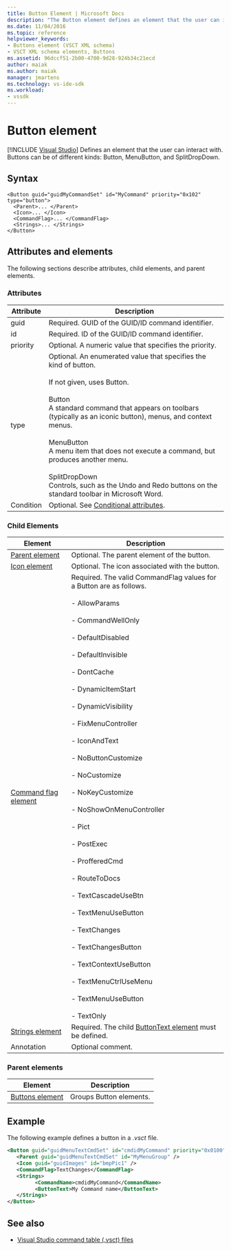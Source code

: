 ```yaml
---
title: Button Element | Microsoft Docs
description: "The Button element defines an element that the user can interact with. Buttons can be different kinds: Button, MenuButton, and SplitDropDown."
ms.date: 11/04/2016
ms.topic: reference
helpviewer_keywords:
- Buttons element (VSCT XML schema)
- VSCT XML schema elements, Buttons
ms.assetid: 96dccf51-2b00-4700-9d28-924b34c21ecd
author: maiak
ms.author: maiak
manager: jmartens
ms.technology: vs-ide-sdk
ms.workload:
- vssdk
---
```

# Button element

 [!INCLUDE [Visual Studio](~/includes/applies-to-version/vs-windows-only.md)]
Defines an element that the user can interact with. Buttons can be of different kinds: Button, MenuButton, and SplitDropDown.

## Syntax

```
<Button guid="guidMyCommandSet" id="MyCommand" priority="0x102" type="button">
  <Parent>... </Parent>
  <Icon>... </Icon>
  <CommandFlag>... </CommandFlag>
  <Strings>... </Strings>
</Button>
```

## Attributes and elements
 The following sections describe attributes, child elements, and parent elements.

### Attributes

|Attribute|Description|
|---------------|-----------------|
|guid|Required. GUID of the GUID/ID command identifier.|
|id|Required. ID of the GUID/ID command identifier.|
|priority|Optional. A numeric value that specifies the priority.|
|type|Optional. An enumerated value that specifies the kind of button.<br /><br /> If not given, uses Button.<br /><br /> Button<br /> A standard command that appears on toolbars (typically as an iconic button), menus, and context menus.<br /><br /> MenuButton<br /> A menu item that does not execute a command, but produces another menu.<br /><br /> SplitDropDown<br /> Controls, such as the Undo and Redo buttons on the standard toolbar in Microsoft Word.|
|Condition|Optional. See [Conditional attributes](../extensibility/vsct-xml-schema-conditional-attributes.md).|

### Child Elements

|Element|Description|
|-------------|-----------------|
|[Parent element](../extensibility/parent-element.md)|Optional. The parent element of the button.|
|[Icon element](../extensibility/icon-element.md)|Optional. The icon associated with the button.|
|[Command flag element](../extensibility/command-flag-element.md)|Required. The valid CommandFlag values for a Button are as follows.<br /><br /> - AllowParams<br /><br /> - CommandWellOnly<br /><br /> - DefaultDisabled<br /><br /> - DefaultInvisible<br /><br /> - DontCache<br /><br /> - DynamicItemStart<br /><br /> - DynamicVisibility<br /><br /> - FixMenuController<br /><br /> - IconAndText<br /><br /> - NoButtonCustomize<br /><br /> - NoCustomize<br /><br /> - NoKeyCustomize<br /><br /> - NoShowOnMenuController<br /><br /> - Pict<br /><br /> - PostExec<br /><br /> - ProfferedCmd<br /><br /> - RouteToDocs<br /><br /> - TextCascadeUseBtn<br /><br /> - TextMenuUseButton<br /><br /> - TextChanges<br /><br /> - TextChangesButton<br /><br /> - TextContextUseButton<br /><br /> - TextMenuCtrlUseMenu<br /><br /> - TextMenuUseButton<br /><br /> - TextOnly|
|[Strings element](../extensibility/strings-element.md)|Required. The child [ButtonText element](../extensibility/buttontext-element.md) must be defined.|
|Annotation|Optional comment.|

### Parent elements

|Element|Description|
|-------------|-----------------|
|[Buttons element](../extensibility/buttons-element.md)|Groups Button elements.|

## Example
 The following example defines a button in a *.vsct* file.

 ```xml
<Button guid="guidMenuTextCmdSet" id="cmdidMyCommand" priority="0x0100" type="Button">
    <Parent guid="guidMenuTextCmdSet" id="MyMenuGroup" />
    <Icon guid="guidImages" id="bmpPic1" />
    <CommandFlag>TextChanges</CommandFlag>
    <Strings>
          <CommandName>cmdidMyCommand</CommandName>
          <ButtonText>My Command name</ButtonText>
    </Strings>
</Button>
 ```

## See also
- [Visual Studio command table (.vsct) files](../extensibility/internals/visual-studio-command-table-dot-vsct-files.md)
